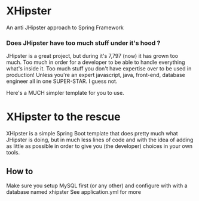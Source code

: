 # XHipster
An anti JHipster approach to Spring Framework

### Does JHipster have too much stuff under it's hood ?

JHipster is a great project, but during it's  7,797 (now) it has grown too much. Too much in order for a developer to be able to handle everything
what's inside it. Too much stuff you don't have expertise over to be used in production! Unless you're an expert javascript, java, front-end, database engineer all in one SUPER-STAR. I guess not.

Here's a MUCH simpler template for you to use.

# XHipster to the rescue

XHipster is a simple Spring Boot template that does pretty much what JHipster is doing, but in much less lines of code and with the idea of adding
as little as possible in order to give you (the developer) choices in your own tools.


## How to

Make sure you setup MySQL first (or any other) and configure with with a database named xhipster
See application.yml for more